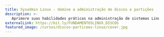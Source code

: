 ```yaml
---
title: Sysadmin Linux - domine a administração de discos e partições
description: >-
   Aprimore suas habilidades práticas na administração de sistemas Linux visando um melhor controle de discos e partições
externalLink: https://bit.ly/FUNDAMENTOSLINUX_DISCOS
featured_image: /cursos/discos-particoes-linux/cover.jpg
---
```

